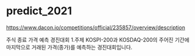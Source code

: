 # predict_2021

https://www.dacon.io/competitions/official/235857/overview/description

주식 종료 가격 예측 경진대회
1.주제
KOSPI-200과 KOSDAQ-200의 주어진 기간에 마지막으로 거래된 가격(종가)를 예측하는 경진대회입니다.

